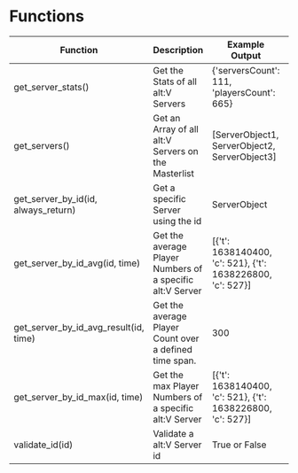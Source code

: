 # Functions

| Function                              | Description | Example Output | Extra
|---------------------------------------| ------------------ | ------------------ | ------------------ 
| get_server_stats()                    | Get the Stats of all alt:V Servers | {'serversCount': 111, 'playersCount': 665} | 
| get_servers()                         | Get an Array of all alt:V Servers on the Masterlist | [ServerObject1, ServerObject2, ServerObject3] | Array with Server Object
| get_server_by_id(id, always_return)   | Get a specific Server using the id | ServerObject | Returned as Server Object
| get_server_by_id_avg(id, time)        | Get the average Player Numbers of a specific alt:V Server | [{'t': 1638140400, 'c': 521}, {'t': 1638226800, 'c': 527}] |
| get_server_by_id_avg_result(id, time) | Get the average Player Count over a defined time span. | 300 |
| get_server_by_id_max(id, time)        | Get the max Player Numbers of a specific alt:V Server | [{'t': 1638140400, 'c': 521}, {'t': 1638226800, 'c': 527}] |
| validate_id(id)                       | Validate a alt:V Server id | True or False | Example id: ceaac3d1cc22761223beac38386f5ab2
